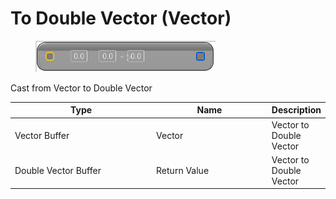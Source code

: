 # To Double Vector (Vector)

<div align="left" data-full-width="false">

<figure><img src="To_Double_Vector_(Vector).png" alt=""><figcaption></figcaption></figure>

</div>

Cast from Vector to Double Vector

<table>
<thead><tr><th width="250">Type</th><th width="200">Name</th><th>Description</th></tr></thead>
<tbody>
<tr><td>Vector Buffer</td><td>Vector</td><td>Vector to Double Vector</td></tr>
<tr><td>Double Vector Buffer</td><td>Return Value</td><td>Vector to Double Vector</td></tr>
</tbody>
</table>
